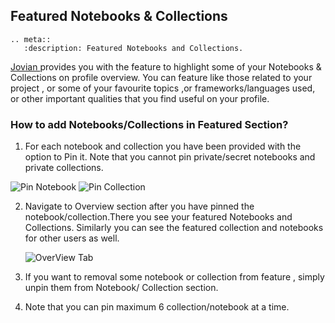 ## Featured Notebooks & Collections

```eval_rst
.. meta::
   :description: Featured Notebooks and Collections.
```

<a href="https://jovian.ai?utm_source=docs" target=_blank> Jovian </a> provides you with the feature to highlight some of your Notebooks & Collections on profile overview. You can feature like those
related to your project , or some of your favourite topics ,or frameworks/languages used, or other important qualities that you find useful on your profile.

### How to add Notebooks/Collections in Featured Section?

1. For each notebook and collection you have been provided with the option to Pin it.
   Note that you cannot pin private/secret notebooks and private collections.

  <img src="https://i.imgur.com/oxzHbMc.png" class="screenshot" alt="Pin Notebook">

  <img src="https://i.imgur.com/5k71Moy.png" class="screenshot" alt="Pin Collection">

2. Navigate to Overview section after you have pinned the notebook/collection.There you see
   your featured Notebooks and Collections.
   Similarly you can see the featured collection and notebooks for other users as well.

   <img src="https://i.imgur.com/QhoQ2RT.jpg" class="screenshot" alt="OverView Tab">

3. If you want to removal some notebook or collection from feature , simply unpin them
   from Notebook/ Collection section.

4. Note that you can pin maximum 6 collection/notebook at a time.
